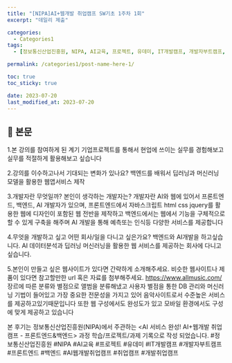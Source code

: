 ```yaml
---
title: "[NIPA]AI+웹개발 취업캠프 SW기초 1주차 1회"
excerpt: "데일리 제출"

categories:
  - Categories1
tags:
  - [정보통신산업진흥원, NIPA, AI교육, 프로젝트, 유데미, IT개발캠프, 개발자부트캠프, 프론트엔드, 백엔드, AI웹개발취업캠프, 취업캠프, 개발취업캠프]

permalink: /categories1/post-name-here-1/

toc: true
toc_sticky: true

date: 2023-07-20
last_modified_at: 2023-07-20
---
```


## 🦥 본문

1.본 강의를 참여하게 된 계기
기업프로젝트를 통해서 현업에 쓰이는 실무를 경험해보고 실무를 적절하게 활용해보고 싶습니다

2.강의를 이수하고나서 기대되는 변화가 있나요?
백엔드를 배워서 딥러닝과 머신러닝 모델을 활용한 웹앱서비스 제작

3.개발자란 무엇일까? 본인이 생각하는 개발자는?
개발자란 AI와 웹에 있어서 프론트엔드, 백엔드, AI 개발자가 있으며, 
프론트엔드에서 자바스크립트 html css jquery를 활용한 웹에 디자인이 포함된 웹 전반을 제작하고
백엔드에서는 웹에서 기능을 구체적으로 할 수 있게 구축을 해주며
AI 개발을 통해 예측또는 인식등 다양한 서비스를 제공합니다

4.무엇을 개발하고 싶고 어떤 회사/일을 다니고 싶은가요?
백엔드와 AI개발을 하고싶습니다.
AI 데이터분석과 딥러닝 머신러닝을 활용한 웹 서비스를 제공하는 회사에 다니고 싶습니다.


5.본인이 만들고 싶은 웹사이트가 있다면 간략하게 소개해주세요. 비슷한 웹사이트나 제품이 있다면 참고할만한 url 혹은 자료를 첨부해주세요.
https://www.allmusic.com/
장르에 따른 분류와 별점으로 앨범을 분류해냈고 사용자 별점을 통한 DB 관리와 머신러닝 기법이 들어있고 가장 중요한 전문성을 가지고 있어 음악사이트로서 수준높은 서비스를 제공하고있기때문입니다
또한 웹 구성에서도 완성도가 있고 모바일 환경에서도 구성에 맞게 제공하고 있습니다

  본 후기는 정보통신산업진흥원(NIPA)에서 주관하는 <AI 서비스 완성! AI+웹개발 취업캠프 - 프론트엔드&백엔드> 과정 학습/프로젝트/과제 기록으로 작성 되었습니다. #정보통신산업진흥원 #NIPA #AI교육 #프로젝트 #유데미 #IT개발캠프 #개발자부트캠프 #프론트엔드 #백엔드 #AI웹개발취업캠프 #취업캠프 #개발취업캠프   
